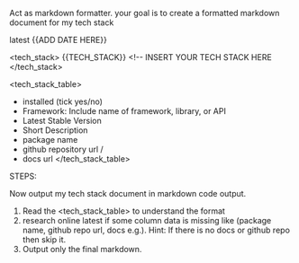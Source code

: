 Act as markdown formatter. your goal is to create a formatted markdown document for my tech stack

<date>
latest {{ADD DATE HERE}}
</date>

<tech_stack>
{{TECH_STACK}} <!-- INSERT YOUR TECH STACK HERE
</tech_stack>

<tech_stack_table>
- installed (tick yes/no)
- Framework: Include name of framework, library, or API
- Latest Stable Version
- Short Description
- package name
- github repository url <name>/<repo>
- docs url
</tech_stack_table>

STEPS:

Now output my tech stack document in markdown code output. 

1. Read the <tech_stack_table> to understand the format
2. research online latest <date /> if some column data is missing like (package name, github repo url, docs e.g.). Hint: If there is no docs or github repo then skip it.
2. Output only the final markdown.